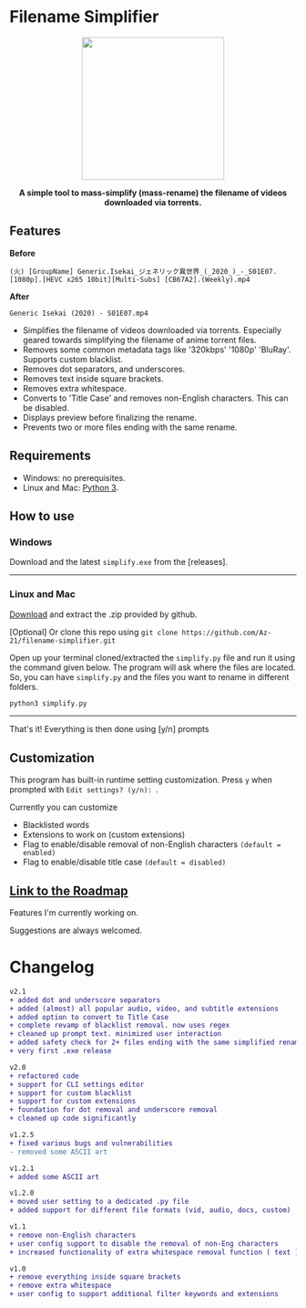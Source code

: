 # Filename Simplifier

<p align="center">
  <img width="250" height="250" src="https://raw.githubusercontent.com/Az-21/artwork/master/simplify/simplify.png">
</p>
<b>
<p align="center" style = "emphasis">
  A simple tool to mass-simplify (mass-rename) the filename of videos downloaded via torrents.
</p>
</b>


## Features

**Before**
```
(火) [GroupName] Generic.Isekai_ジェネリック異世界_(_2020_)_-_S01E07.[1080p].[HEVC x265 10bit][Multi-Subs] [CB67A2].(Weekly).mp4
```
**After**
```
Generic Isekai (2020) - S01E07.mp4
```
* Simplifies the filename of videos downloaded via torrents. Especially geared towards simplifying the filename of anime torrent files.
* Removes some common metadata tags like '320kbps' '1080p' 'BluRay'. Supports custom blacklist.
* Removes dot separators, and underscores.
* Removes text inside square brackets.
* Removes extra whitespace.
* Converts to 'Title Case' and removes non-English characters. This can be disabled.
* Displays preview before finalizing the rename.
* Prevents two or more files ending with the same rename.


## Requirements

* Windows: no prerequisites.
* Linux and Mac: [Python 3](https://www.python.org/).


## How to use


### Windows

Download and the latest `simplify.exe` from the [releases].

---


### Linux and Mac


[Download](https://github.com/Az-21/filename-simplifier/archive/master.zip) and extract the .zip provided by github.

\[Optional\] Or clone this repo using `git clone https://github.com/Az-21/filename-simplifier.git`

Open up your terminal cloned/extracted the `simplify.py` file and run it using the command given below. The program will ask where the files are located. So, you can have `simplify.py` and the files you want to rename in different folders.

```bash
python3 simplify.py
```

---

That's it! Everything is then done using [y/n] prompts

## Customization

This program has built-in runtime setting customization. Press `y` when prompted with `Edit settings? (y/n): `.

Currently you can customize

* Blacklisted words
* Extensions to work on (custom extensions)
* Flag to enable/disable removal of non-English characters `(default = enabled)`
* Flag to enable/disable title case `(default = disabled)`

## [Link to the Roadmap](https://github.com/Az-21/filename-simplifier/projects/1)

Features I'm currently working on. 

Suggestions are always welcomed.


# Changelog

```diff
v2.1
+ added dot and underscore separators
+ added (almost) all popular audio, video, and subtitle extensions
+ added option to convert to Title Case
+ complete revamp of blacklist removal. now uses regex
+ cleaned up prompt text. minimized user interaction
+ added safety check for 2+ files ending with the same simplified rename
+ very first .exe release

v2.0
+ refactored code
+ support for CLI settings editor
+ support for custom blacklist
+ support for custom extensions
+ foundation for dot removal and underscore removal
+ cleaned up code significantly

v1.2.5
+ fixed various bugs and vulnerabilities
- removed some ASCII art

v1.2.1
+ added some ASCII art

v1.2.0
+ moved user setting to a dedicated .py file
+ added support for different file formats (vid, audio, docs, custom)

v1.1
+ remove non-English characters
+ user config support to disable the removal of non-Eng characters
+ increased functionality of extra whitespace removal function ( text ) -> (text)

v1.0
+ remove everything inside square brackets
+ remove extra whitespace
+ user config to support additional filter keywords and extensions
```
